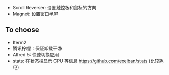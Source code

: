 * Scroll Reverser: 设置触控板和鼠标的方向
* Magnet: 设置窗口半屏

## To choose

* Iterm2
* 腾讯柠檬：保证卸载干净
* Alfred 5: 快速切换应用
* stats: 在状态栏显示 CPU 等信息 https://github.com/exelban/stats (比较耗电)

